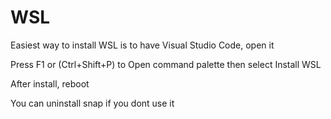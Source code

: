 # WSL

Easiest way to install WSL is to have Visual Studio Code, open it

Press F1 or (Ctrl+Shift+P) to Open command palette then select Install WSL

After install, reboot

You can uninstall snap if you dont use it
